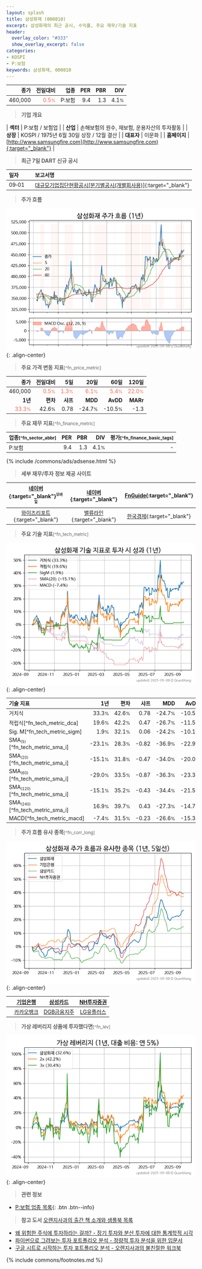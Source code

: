 ```yaml
---
layout: splash
title: 삼성화재 (000810)
excerpt: 삼성화재의 최근 공시, 수익률, 주요 재무/기술 지표
header:
  overlay_color: "#333"
  show_overlay_excerpt: false
categories:
- KOSPI
- P:보험
keywords: 삼성화재, 000810
---
```


| **종가** | **전일대비** | **업종** | **PER** | **PBR** | **DIV** |
| -------: | -----------: | -------: | ------: | ------: | ------: |
| 460,000 | <span style="color: tomato">0.5<small>%</small></span> | P:보험 | 9.4 | 1.3 | 4.1<small>%</small> |

<!-- more -->


> **기업 개요**<a id="company"></a>

| <span style="white-space:nowrap;">**섹터**</span> | P:보험 / 보험업 |
| <span style="white-space:nowrap;">**산업**</span> | 손해보험의 원수, 재보험, 운용자산의 투자활동 |
| <span style="white-space:nowrap;">**상장**</span> | KOSPI / 1975년 6월 30일 상장 / 12월 결산 |
| <span style="white-space:nowrap;">**대표자**</span> | 이문화 |
| <span style="white-space:nowrap;">**홈페이지**</span> | [http://www.samsungfire.com](http://www.samsungfire.com){:target="_blank"} |


> **최근 7일 DART 신규 공시**<a id="dart"></a>

| **일자** |      | **보고서명** |
| :------- | :--- | :----------- |
| 09&#x2011;01 | | [대규모기업집단현황공시[분기별공시(개별회사용)]](https://dart.fss.or.kr/dsaf001/main.do?rcpNo=20250901000477){:target="_blank"} |


> **주가 흐름**<a id="price"></a>

![000810](/stock/images/000810.png){: .align-center}


> **주요 가격 변동 지표**<small>[^fn_price_metric]</small>

| **종가** | **전일대비** | **5일** | **20일** | **60일** | **120일** |
| -------: | -----------: | ------: | -------: | -------: | --------: |
| 460,000 | <span style="color: tomato">0.5<small>%</small></span> | <span style="color: tomato">1.3<small>%</small></span> | <span style="color: tomato">6.1<small>%</small></span> | <span style="color: tomato">5.4<small>%</small></span> | <span style="color: tomato">22.0<small>%</small></span> |
| **1년** | **편차** | **샤프** | **MDD** | **AvDD** | **MARr** |
| <span style="color: tomato">33.3<small>%</small></span> | 42.6<small>%</small> | 0.78 | -24.7<small>%</small> | -10.5<small>%</small> | -1.3 |


> **주요 재무 지표**<small>[^fn_finance_metric]</small>

| **업종**<small>[^fn_sector_abbr]</small> | **PER** | **PBR** | **DIV** | **평가**<small>[^fn_finance_basic_tags]</small> |
| :--------------------------------------- | ------: | ------: | ------: | ----------------------------------------------: |
| P:보험 | 9.4 | 1.3 | 4.1<small>%</small> | - |



{% include /commons/ads/adsense.html %}

> **세부 재무/투자 정보 제공 사이트**

| [네이버](https://m.stock.naver.com/domestic/stock/000810/finance/summary){:target="_blank"}<sup><small>모바일</small></sup> | [네이버](https://finance.naver.com/item/coinfo.naver?code=000810){:target="_blank"} | [FnGuide](https://comp.fnguide.com/SVO2/ASP/SVD_Invest.asp?gicode=A000810&MenuYn=Y){:target="_blank"} |
| :---: | :---: | :---: |
| [와이즈리포트](https://comp.wisereport.co.kr/company/c1040001.aspx?cmp_cd=000810){:target="_blank"} | [밸류라인](https://www.valueline.co.kr/finance/summary/000810){:target="_blank"} | [한국경제](https://markets.hankyung.com/stock/000810/financial-summary){:target="_blank"} |


> **주요 기술 지표**<small>[^fn_tech_metric]</small>


![000810](/stock/images/000810_tech.png){: .align-center}

| **기술 지표** | **1년** | **편차** | **샤프** | **MDD** | **AvDD** |
| :------------ | ------: | -----------: | -------: | ------: | -------: |
| 거치식 | 33.3<small>%</small> | 42.6<small>%</small> | 0.78 | -24.7<small>%</small> | -10.5<small>%</small> |
| 적립식[^fn_tech_metric_dca] | 19.6<small>%</small> | 42.2<small>%</small> | 0.47 | -26.7<small>%</small> | -11.5<small>%</small> |
| Sig. M[^fn_tech_metric_sigm] | 1.9<small>%</small> | 32.1<small>%</small> | 0.06 | -24.2<small>%</small> | -10.1<small>%</small> |
| SMA<small><sub>(5)</sub></small>[^fn_tech_metric_sma_i] | -23.1<small>%</small> | 28.3<small>%</small> | -0.82 | -36.9<small>%</small> | -22.9<small>%</small> |
| SMA<small><sub>(20)</sub></small>[^fn_tech_metric_sma_i] | -15.1<small>%</small> | 31.8<small>%</small> | -0.47 | -34.0<small>%</small> | -20.0<small>%</small> |
| SMA<small><sub>(60)</sub></small>[^fn_tech_metric_sma_i] | -29.0<small>%</small> | 33.5<small>%</small> | -0.87 | -36.3<small>%</small> | -23.3<small>%</small> |
| SMA<small><sub>(120)</sub></small>[^fn_tech_metric_sma_i] | -15.1<small>%</small> | 35.2<small>%</small> | -0.43 | -34.4<small>%</small> | -21.5<small>%</small> |
| SMA<small><sub>(240)</sub></small>[^fn_tech_metric_sma_i] | 16.9<small>%</small> | 39.7<small>%</small> | 0.43 | -27.3<small>%</small> | -14.7<small>%</small> |
| MACD[^fn_tech_metric_macd] | -7.4<small>%</small> | 31.5<small>%</small> | -0.23 | -26.6<small>%</small> | -15.3<small>%</small> |


> **주가 흐름 유사 종목**<a id="corr"></a><small>[^fn_corr_long]</small>

![000810](/stock/images/000810_corr.png){: .align-center}

|       | [기업은행](/024110/) | [삼성카드](/029780/) | [NH투자증권](/005940/) |
| :---: | :------------------------------------: | :------------------------------------: | :------------------------------------: |
|       | [카카오뱅크](/323410/) | [DGB금융지주](/139130/) | [LG유플러스](/032640/) |


> **가상 레버리지 상품에 투자했다면**<a id="2x"></a><small>[^fn_lev]</small>

![000810](/stock/images/000810_2x.png){: .align-center}


> **관련 정보**

- [P:보험 업종 목록](/stats/sector/kospi_업종_보험_종목/){: .btn .btn--info}

> **참고 도서** [오렌지사과의 출간 책 소개와 샘플북 목록](https://kongdori.tistory.com/691)

- [왜 위험한 주식에 투자하라는 걸까? - 장기 투자와 분산 투자에 대한 통계학적 시각](https://kongdori.tistory.com/421)
- [파이썬으로 그려보는 투자 포트폴리오 분석  - 정량적 투자 분석을 위한 입문서](https://kongdori.tistory.com/643)
- [구글 시트로 시작하는 투자 포트폴리오 분석 - 오렌지사과의 불친절한 워크북](https://kongdori.tistory.com/449)


{% include commons/footnotes.md %}